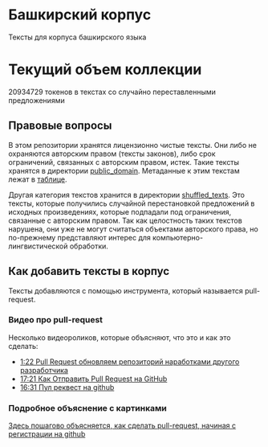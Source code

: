 # Башкирский корпус

Тексты для корпуса башкирского языка

# Текущий объем коллекции

20934729 токенов в текстах со случайно переставленными предложениями

## Правовые вопросы

В этом репозитории хранятся лицензионно чистые тексты. Они либо не охраняются авторским правом (тексты законов), либо срок ограничений, связанных с авторским правом, истек. Такие тексты хранятся в директории [public_domain](https://github.com/nevmenandr/bashkir-corpus/tree/master/public_domain). Метаданные к этим текстам лежат в [таблице](https://github.com/nevmenandr/bashkir-corpus/blob/master/public_domain_metatable.tsv).

Другая категория текстов хранится в директории [shuffled_texts](https://github.com/nevmenandr/bashkir-corpus/tree/master/shuffled_texts). Это тексты, которые получились случайной перестановкой предложений в исходных произведениях, которые подпадали под ограничения, связанные с авторским правом. Так как целостность таких текстов нарушена, они уже не могут считаться объектами авторского права, но по-прежнему представляют интерес для компьютерно-лингвистической обработки.

## Как добавить тексты в корпус

Тексты добавляются с помощью инструмента, который называется pull-request.

### Видео про pull-request

Несколько видеороликов, которые объясняют, что это и как это сделать:

* [1:22 Pull Request обновляем репозиторий наработками другого разработчика](https://www.youtube.com/watch?v=QFTerFRaxvY)
* [17:21 Как Отправить Pull Request на GitHub](https://www.youtube.com/watch?v=do6YsARPl1Y)
* [16:31 Пул реквест на github](https://www.youtube.com/watch?v=Wz7RDh6CylI)

### Подробное объяснение с картинками

[Здесь пошагово объясняется, как сделать pull-request, начиная с регистрации на github](https://github.com/urfu-2015/guides/blob/master/how-to-pull-request.md)



